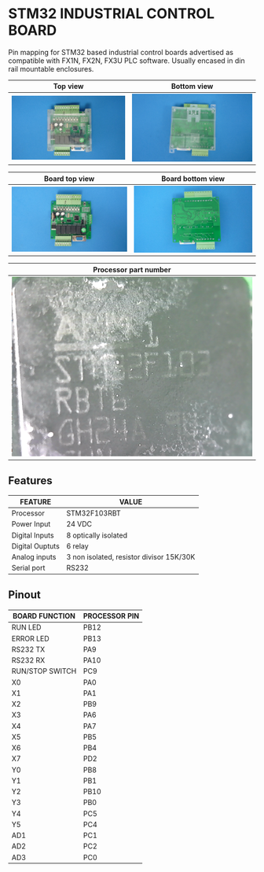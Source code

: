 # STM32 INDUSTRIAL CONTROL BOARD

Pin mapping for STM32 based industrial control boards advertised as compatible with FX1N, FX2N, FX3U PLC software. Usually encased in din rail mountable enclosures.


|Top view                      |Bottom view                 
|------------------------------|--------------------------
|![](assets/img/upper.jpg)     |![](assets/img/lower.jpg) 


|Board top view                |Board bottom view                 
|------------------------------|--------------------------
|![](assets/img/upperboard.jpg)|![](assets/img/lowerboard.jpg) 

|Processor part number       |
|----------------------------|
|![](assets/img/procpart.png)|


## Features

| FEATURE         | VALUE 
|-----------------|--------------
| Processor       | STM32F103RBT
| Power Input     | 24 VDC
| Digital Inputs  | 8 optically isolated
| Digital Ouptuts | 6 relay
| Analog inputs   | 3 non isolated, resistor divisor 15K/30K
| Serial port     | RS232

## Pinout

| BOARD FUNCTION  | PROCESSOR PIN 
|-----------------|---------------
| RUN LED         | PB12
| ERROR LED       | PB13
| RS232 TX        | PA9
| RS232 RX        | PA10
| RUN/STOP SWITCH | PC9
| X0              | PA0
| X1              | PA1
| X2              | PB9
| X3              | PA6
| X4              | PA7
| X5              | PB5
| X6              | PB4
| X7              | PD2
| Y0              | PB8
| Y1              | PB1
| Y2              | PB10
| Y3              | PB0
| Y4              | PC5
| Y5              | PC4
| AD1      		  | PC1
| AD2      		  | PC2
| AD3      		  | PC0
